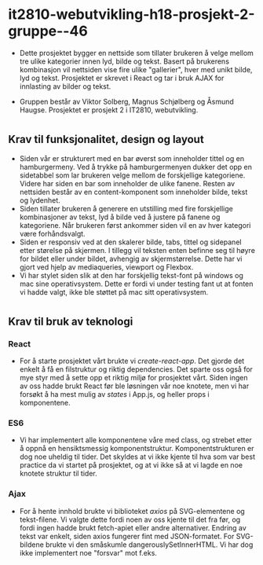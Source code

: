 # it2810-webutvikling-h18-prosjekt-2-gruppe--46

- Dette prosjektet bygger en nettside som tillater brukeren å velge mellom tre ulike kategorier innen lyd, bilde og tekst. Basert på brukerens kombinasjon vil nettsiden vise fire ulike "gallerier", hver med unikt bilde, lyd og tekst. Prosjektet er skrevet i React og tar i bruk AJAX for innlasting av bilder og tekst. 

- Gruppen består av Viktor Solberg, Magnus Schjølberg og Åsmund Haugse. Prosjektet er prosjekt 2 i IT2810, webutvikling.
#

## Krav til funksjonalitet, design og layout
- Siden vår er strukturert med en bar øverst som inneholder tittel og en hamburgermeny. Ved å trykke på hamburgermenyen dukker det opp en sidetabbel som lar brukeren velge mellom de forskjellige kategoriene. Videre har siden en bar som inneholder de ulike fanene. Resten av nettsiden består av en content-komponent som inneholder bilde, tekst og lydenhet.
- Siden tillater brukeren å generere en utstilling med fire forskjellige kombinasjoner av tekst, lyd å bilde ved å justere på fanene og kategoriene. Når brukeren først ankommer siden vil en av hver kategori være forhåndsvalgt.
- Siden er responsiv ved at den skalerer bilde, tabs, tittel og sidepanel etter størelse på skjermen. I tillegg vil teksten enten befinne seg til høyre for bildet eller under bildet, avhengig av skjermstørrelse. Dette har vi gjort ved hjelp av mediaqueries, viewport og Flexbox. 
- Vi har stylet siden slik at den har forskjellig tekst-font på windows og mac sine operativsystem. Dette er fordi vi under testing fant ut at fonten vi hadde valgt, ikke ble støttet på mac sitt operativsystem.

#

## Krav til bruk av teknologi
### React
- For å starte prosjektet vårt brukte vi _create-react-app_. Det gjorde det enkelt å få en filstruktur og riktig dependencies. Det sparte oss også for mye styr med å sette opp et riktig miljø for prosjektet vårt. Siden ingen av oss hadde brukt React før ble løsningen vår noe knotete, men vi har forsøkt å ha mest mulig av _states_ i App.js, og heller props i komponentene. 
### ES6
- Vi har implementert alle komponentene våre med class, og strebet etter å oppnå en hensiktsmessig komponentstruktur. Komponentstrukturen er dog noe uheldig til tider. Det skyldes at vi ikke kjente til hva som var best practice da vi startet på prosjektet, og at vi ikke så at vi lagde en noe knotete struktur til tider.
### Ajax
- For å hente innhold brukte vi biblioteket _axios_ på SVG-elementene og tekst-filene. Vi valgte dette fordi noen av oss kjente til det fra før, og fordi ingen hadde brukt fetch-apiet eller andre alternativer. Endring av tekst var enkelt, siden axios fungerer fint med JSON-formatet. For SVG-bildene brukte vi den småskumle dangerouslySetInnerHTML. Vi har dog ikke implementert noe "forsvar" mot f.eks. <Script> tags her, men kjenner til "faren" ved dangerouslySetInnerHTML.
### Flexbox
- På nettsiden er det Content-komponenten som inneholder bildet, lyden og teksten som blir lastet inn på nettsiden. For å få denne komponenten til å ta seg av skallering av bildene som blir lastet inn har vi benyttet oss av Flexbox i denne Content-komponentens styling. Vi valgte å bruke Flexbox til dette fordi den enkelt ga oss kontroll over skalliering av bildet samt kontroll over avstanden vi ønsket mellom bilde og tekst. Flexbox passer med andre ord utmerket til å bidra med fleksibel/flytende layout til siden.
### Media Queries
- For å sørge for at nettsiden skifter layout etter bredde og høydeformat har vi benyttet oss av mediaqueries. Mediaqueries benytter vi i App.css, tab.css, content.css, sidenav.css og checkbox.css. Denne teknologien tillater oss å gjøre det slik at tittelen, og fanene til nettsiden blir mindre ettersom skjermen blir mindre. Samt å sørge for at teksten havner under bildet ved liten skjermstørrelse, og at teksten havner til høyre for bildet ved stor skjermstrørrelse. Vi har valgt å bruke denne teknologien fordi den er enkel og bruke og gjør slik at nettsiden ser bra ut uavhengig av skjermstørrelsen til enheten som viser den.
### Viewport
- Viewport er brukerens synlige del av websiden. Tradisjonelt sett – før smarttelefoner ble utbredt – ble nettsider kun designet for relativt store pc-skjermer, uten noen form for responsivitet. Dette betydde at nettsidene i utgangspunktet var for store for viewporten til mobiltelefonene. Måten de løste dette på var å skalere ned hele websider slik at de passet mobilskjermen. Det som var dårlig med denne løsningen var at skjermbredden til nettsiden i realiteten var statisk slik at mediaqueries – som kun kicker inn ved visse skjermstørrelser – ikke fungerte. For å fikse dette kan en vanligvis inkludere en "meta"-tag i headeren til nettsiden for å bestemme at bredden til nettsiden skal følge skjermbredden til enheten som viser den. Slik sikrer vi oss at våre mediaqueries blir aktivert ved de riktige skjermstørrelsene. Siden vi satt opp prosjektet ved hjelp av _create-react-app_ har denne automatisk ordnet viewporten i index.html.
### Git / Github
-  Vi benyttet oss flittig av Git / Github gjennom hele prosjektet. Dette gjorde vi ved å dele prosjektet inn i forskjellige oppgaver (issues) som vi jobbet opp mot. Vi laget dermed en development-branch som vi videre delte inn i tre feature-branches som vi hver for oss jobbet på. Ettersom vi løste issues merget vi featurebranchene sammen med development-branchen som vi til slutt merget tilbake til masterbranchen igjen. Dette er en arbeidsmetode som er svært inspirert etter GitFlow WorkFlow, som lar oss skille ny kode fra kode vi anser oss som ferdig med.
#
## Samarbeid, bruk av Git, koding, leveranse
 - Alle på gruppen var kompiser før vi satte i gang med prosjektet – vi er fortsatt kompiser. Samarbeidet i gruppen har altså vært meget godt fra begynnelse til slutt. Vi har planlagt arbeidsperiodene våre oss imellom og opplevd forventet oppmøte og resultater av alle gruppens medlemmer. Vi har spurt hverandre om ting vi er usikre på, og har både lært av hverandre og hjulpet hverandre med å lære helt nye ting.
 - Ved prosjektstart var vi gjennom en prosess hvor vi prøvde å skissere nettsidens layout og oppsett, samt hvilke komponenter vi skulle bruke. Fra dette laget vi issues, men ettersom uforutsette arbeidsoppgaver dukket opp underveis i prosjektet har vi også laget mange nye issues i ettertid. Fordeling av issues har gått bra, og vi har jobbet målrettet med issues gjennom hele prosjektet. '
 - To av tre gruppemedlemmer hadde kjennskap til git fra tidligere emner, men det har ikke vært noe problem å lære sistemann bruk av git. 
## Testing
- Vi har testet nettsiden på tre forskjellige enheter: En stasjonær datamaskin tilkoblet en 24-tommers skjerm, en macbook pro med 13-tommers skjerm og en mobiltelefon av typen One Plus 5 med 5,5-tommers skjerm.
- Måten vi testet på var systematisk å gå igjennom flere forskjellige kombinasjoner av lyd, bilde og tekst. Slik forsikrert vi oss om at nettsiden oppførte seg slik vi ønsket med tanke på responsivitet, samt at den har lik utforming på tvers av enheter. Vi testet nettsiden både vertikalt og horisontalt på mobiltelefonen.

Kilder:
- Informasjon om hvordan å gå frem for å lage avkrysningsbokser.
- https://www.w3schools.com/howto/howto_css_custom_checkbox.asp
- Informasjon om hvordan å gå frem for å lage faner.
- https://alligator.io/react/tabs-component/

SVG:

https://lovesvg.com/free-svg-cut-files/

Tekst:

https://www.goodreads.com/quotes/

Lyd:

https://freesound.org